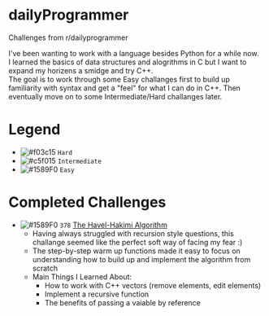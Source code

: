 # dailyProgrammer
Challenges from r/dailyprogrammer   

I've been wanting to work with a language besides Python for a while now.  
I learned the basics of data structures and alogrithms in C but I want to expand my horizens a smidge and try C++.  
The goal is to work through some Easy challanges first to build up familiarity with syntax and get a "feel" for what I can do in C++. 
Then eventually move on to some Intermediate/Hard challanges later. 


# Legend
- ![#f03c15](https://via.placeholder.com/15/f03c15/000000?text=+) `Hard`
- ![#c5f015](https://via.placeholder.com/15/c5f015/000000?text=+) `Intermediate`
- ![#1589F0](https://via.placeholder.com/15/1589F0/000000?text=+) `Easy`

# Completed Challenges

* ![#1589F0](https://via.placeholder.com/15/1589F0/000000?text=+) `378` [The Havel-Hakimi Algorithm](https://www.reddit.com/r/dailyprogrammer/comments/bqy1cf/20190520_challenge_378_easy_the_havelhakimi/)
  * Having always struggled with recursion style questions, this challange seemed like the perfect soft way of facing my fear :)
  * The step-by-step warm up functions made it easy to focus on understanding how to build up and implement the algorithm from scratch
  * Main Things I Learned About:
      * How to work with C++ vectors (remove elements, edit elements)
      * Implement a recursive function
      * The benefits of passing a vaiable by reference 
